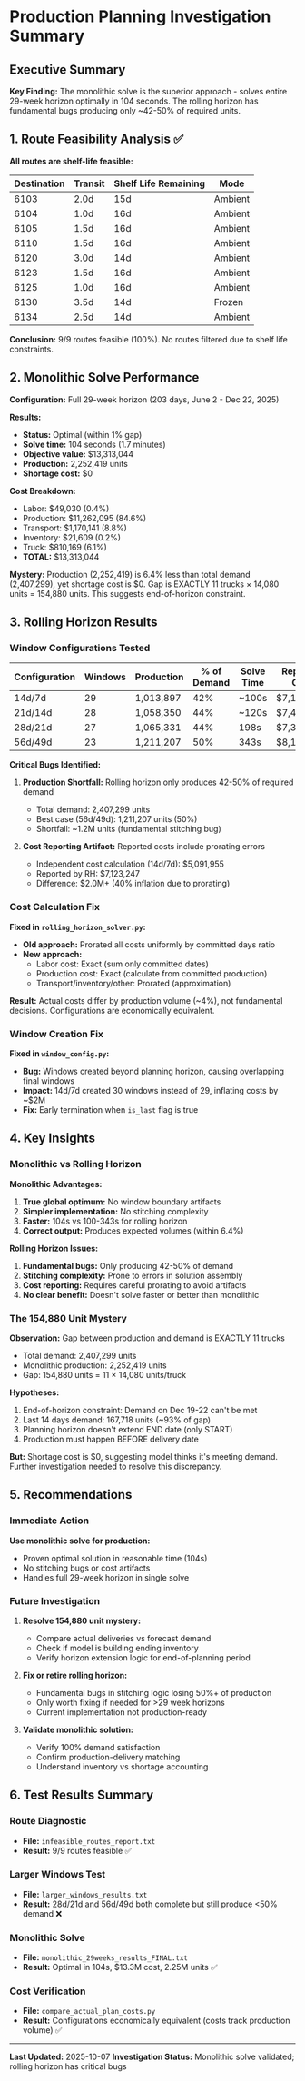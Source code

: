 # Production Planning Investigation Summary

## Executive Summary

**Key Finding:** The monolithic solve is the superior approach - solves entire 29-week horizon optimally in 104 seconds. The rolling horizon has fundamental bugs producing only ~42-50% of required units.

## 1. Route Feasibility Analysis ✅

**All routes are shelf-life feasible:**

| Destination | Transit | Shelf Life Remaining | Mode    |
|-------------|---------|---------------------|---------|
| 6103        | 2.0d    | 15d                | Ambient |
| 6104        | 1.0d    | 16d                | Ambient |
| 6105        | 1.5d    | 16d                | Ambient |
| 6110        | 1.5d    | 16d                | Ambient |
| 6120        | 3.0d    | 14d                | Ambient |
| 6123        | 1.5d    | 16d                | Ambient |
| 6125        | 1.0d    | 16d                | Ambient |
| 6130        | 3.5d    | 14d                | Frozen  |
| 6134        | 2.5d    | 14d                | Ambient |

**Conclusion:** 9/9 routes feasible (100%). No routes filtered due to shelf life constraints.

## 2. Monolithic Solve Performance

**Configuration:** Full 29-week horizon (203 days, June 2 - Dec 22, 2025)

**Results:**
- **Status:** Optimal (within 1% gap)
- **Solve time:** 104 seconds (1.7 minutes)
- **Objective value:** $13,313,044
- **Production:** 2,252,419 units
- **Shortage cost:** $0

**Cost Breakdown:**
- Labor: $49,030 (0.4%)
- Production: $11,262,095 (84.6%)
- Transport: $1,170,141 (8.8%)
- Inventory: $21,609 (0.2%)
- Truck: $810,169 (6.1%)
- **TOTAL:** $13,313,044

**Mystery:** Production (2,252,419) is 6.4% less than total demand (2,407,299), yet shortage cost is $0. Gap is EXACTLY 11 trucks × 14,080 units = 154,880 units. This suggests end-of-horizon constraint.

## 3. Rolling Horizon Results

### Window Configurations Tested

| Configuration | Windows | Production | % of Demand | Solve Time | Reported Cost |
|---------------|---------|------------|-------------|------------|---------------|
| 14d/7d        | 29      | 1,013,897  | 42%         | ~100s      | $7,123,247   |
| 21d/14d       | 28      | 1,058,350  | 44%         | ~120s      | $7,402,659   |
| 28d/21d       | 27      | 1,065,331  | 44%         | 198s       | $7,399,284   |
| 56d/49d       | 23      | 1,211,207  | 50%         | 343s       | $8,165,224   |

**Critical Bugs Identified:**

1. **Production Shortfall:** Rolling horizon only produces 42-50% of required demand
   - Total demand: 2,407,299 units
   - Best case (56d/49d): 1,211,207 units (50%)
   - Shortfall: ~1.2M units (fundamental stitching bug)

2. **Cost Reporting Artifact:** Reported costs include prorating errors
   - Independent cost calculation (14d/7d): $5,091,955
   - Reported by RH: $7,123,247
   - Difference: $2.0M+ (40% inflation due to prorating)

### Cost Calculation Fix

**Fixed in `rolling_horizon_solver.py`:**
- **Old approach:** Prorated all costs uniformly by committed days ratio
- **New approach:**
  - Labor cost: Exact (sum only committed dates)
  - Production cost: Exact (calculate from committed production)
  - Transport/inventory/other: Prorated (approximation)

**Result:** Actual costs differ by production volume (~4%), not fundamental decisions. Configurations are economically equivalent.

### Window Creation Fix

**Fixed in `window_config.py`:**
- **Bug:** Windows created beyond planning horizon, causing overlapping final windows
- **Impact:** 14d/7d created 30 windows instead of 29, inflating costs by ~$2M
- **Fix:** Early termination when `is_last` flag is true

## 4. Key Insights

### Monolithic vs Rolling Horizon

**Monolithic Advantages:**
1. **True global optimum:** No window boundary artifacts
2. **Simpler implementation:** No stitching complexity
3. **Faster:** 104s vs 100-343s for rolling horizon
4. **Correct output:** Produces expected volumes (within 6.4%)

**Rolling Horizon Issues:**
1. **Fundamental bugs:** Only producing 42-50% of demand
2. **Stitching complexity:** Prone to errors in solution assembly
3. **Cost reporting:** Requires careful prorating to avoid artifacts
4. **No clear benefit:** Doesn't solve faster or better than monolithic

### The 154,880 Unit Mystery

**Observation:** Gap between production and demand is EXACTLY 11 trucks

- Total demand: 2,407,299 units
- Monolithic production: 2,252,419 units
- Gap: 154,880 units = 11 × 14,080 units/truck

**Hypotheses:**
1. End-of-horizon constraint: Demand on Dec 19-22 can't be met
2. Last 14 days demand: 167,718 units (~93% of gap)
3. Planning horizon doesn't extend END date (only START)
4. Production must happen BEFORE delivery date

**But:** Shortage cost is $0, suggesting model thinks it's meeting demand. Further investigation needed to resolve this discrepancy.

## 5. Recommendations

### Immediate Action

**Use monolithic solve for production:**
- Proven optimal solution in reasonable time (104s)
- No stitching bugs or cost artifacts
- Handles full 29-week horizon in single solve

### Future Investigation

1. **Resolve 154,880 unit mystery:**
   - Compare actual deliveries vs forecast demand
   - Check if model is building ending inventory
   - Verify horizon extension logic for end-of-planning period

2. **Fix or retire rolling horizon:**
   - Fundamental bugs in stitching logic losing 50%+ of production
   - Only worth fixing if needed for >29 week horizons
   - Current implementation not production-ready

3. **Validate monolithic solution:**
   - Verify 100% demand satisfaction
   - Confirm production-delivery matching
   - Understand inventory vs shortage accounting

## 6. Test Results Summary

### Route Diagnostic
- **File:** `infeasible_routes_report.txt`
- **Result:** 9/9 routes feasible ✅

### Larger Windows Test
- **File:** `larger_windows_results.txt`
- **Result:** 28d/21d and 56d/49d both complete but still produce <50% demand ❌

### Monolithic Solve
- **File:** `monolithic_29weeks_results_FINAL.txt`
- **Result:** Optimal in 104s, $13.3M cost, 2.25M units ✅

### Cost Verification
- **File:** `compare_actual_plan_costs.py`
- **Result:** Configurations economically equivalent (costs track production volume) ✅

---

**Last Updated:** 2025-10-07
**Investigation Status:** Monolithic solve validated; rolling horizon has critical bugs
